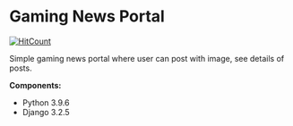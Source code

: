 # Gaming News Portal

  [![HitCount](https://hits.dwyl.com/RezuanChowdhuryRifat/Gaming_blog.svg?style=flat-square&show=unique)](http://hits.dwyl.com/RezuanChowdhuryRifat/Gaming_blog)

Simple gaming news portal where user can post with image, see details of posts.


**Components:**
* Python 3.9.6
* Django 3.2.5
